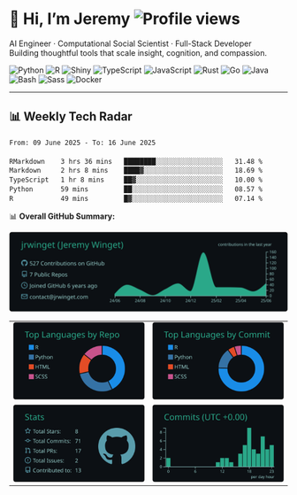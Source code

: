 # 👋 Hi, I’m Jeremy ![Profile views](https://komarev.com/ghpvc/?username=jrwinget&label=Visitors&color=0e75b6&style=flat&abbreviated=true)

AI Engineer · Computational Social Scientist · Full-Stack Developer  
Building thoughtful tools that scale insight, cognition, and compassion.

![Python](https://img.shields.io/badge/-Python-3776AB?logo=python&logoColor=white)
![R](https://img.shields.io/badge/-R-276DC3?logo=r&logoColor=white)
![Shiny](https://img.shields.io/badge/-Shiny-02569B?logo=rstudio&logoColor=white)
![TypeScript](https://img.shields.io/badge/-TypeScript-3178C6?logo=typescript&logoColor=white)
![JavaScript](https://img.shields.io/badge/-JavaScript-F7DF1E?logo=javascript&logoColor=black)
![Rust](https://img.shields.io/badge/-Rust-000000?logo=rust&logoColor=white)
![Go](https://img.shields.io/badge/-Go-00ADD8?logo=go&logoColor=white)
![Java](https://img.shields.io/badge/-Java-007396?logo=java&logoColor=white)
![Bash](https://img.shields.io/badge/-Bash-4EAA25?logo=gnu-bash&logoColor=white)
![Sass](https://img.shields.io/badge/-Sass-CC6699?logo=sass&logoColor=white)
![Docker](https://img.shields.io/badge/-Docker-2496ED?logo=docker&logoColor=white)

---

## 📊 Weekly Tech Radar

<!--START_SECTION:waka-->

```txt
From: 09 June 2025 - To: 16 June 2025

RMarkdown    3 hrs 36 mins   ████████░░░░░░░░░░░░░░░░░   31.48 %
Markdown     2 hrs 8 mins    ████▓░░░░░░░░░░░░░░░░░░░░   18.69 %
TypeScript   1 hr 8 mins     ██▓░░░░░░░░░░░░░░░░░░░░░░   10.00 %
Python       59 mins         ██░░░░░░░░░░░░░░░░░░░░░░░   08.57 %
R            49 mins         █▓░░░░░░░░░░░░░░░░░░░░░░░   07.14 %
```

<!--END_SECTION:waka-->

📊 **Overall GitHub Summary:**

<div align="center">

[![](https://raw.githubusercontent.com/jrwinget/jrwinget/main/profile-summary-card-output/gotham/0-profile-details.svg)](https://github.com/vn7n24fzkq/github-profile-summary-cards)

<table>
  <tr>
    <td><img src="https://raw.githubusercontent.com/jrwinget/jrwinget/main/profile-summary-card-output/gotham/1-repos-per-language.svg" alt="Repos per Language"></td>
    <td><img src="https://raw.githubusercontent.com/jrwinget/jrwinget/main/profile-summary-card-output/gotham/2-most-commit-language.svg" alt="Most Commit Language"></td>
  </tr>
  <tr>
    <td><img src="https://raw.githubusercontent.com/jrwinget/jrwinget/main/profile-summary-card-output/gotham/3-stats.svg" alt="Stats"></td>
    <td><img src="https://raw.githubusercontent.com/jrwinget/jrwinget/main/profile-summary-card-output/gotham/4-productive-time.svg" alt="Most Productive Times"></td>
  </tr>
</table>

</div>
